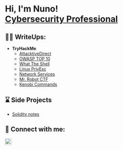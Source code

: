 <h1>Hi, I'm Nuno! <br/><a href="https://www.linkedin.com/in/nuno-abreu-652857200/">Cybersecurity Professional</a></h1>

<h2>✍🏻 WriteUps:</h2>

- <b>TryHackMe</b>
  - [AttacktiveDirect](https://github.com/Exzh34/TryHackMe/blob/main/TryHackMe%20AttacktiveDirect.md)
  - [OWASP TOP 10](https://github.com/Exzh34/TryHackMe/blob/main/TryHackMe%20OWASP%20TOP%2010.md)
  - [What The Shell](https://github.com/Exzh34/TryHackMe/blob/main/TryHackMe%20What%20the%20Shell.md)
  - [Linux PrivEsc](https://github.com/Exzh34/TryHackMe/blob/main/TryHackMe%20LinuxPrivEsc.md)
  - [Network Services](https://github.com/Exzh34/TryHackMe/blob/main/TryHackMe%20Network%20Services.md)
  - [Mr. Robot CTF](https://github.com/Exzh34/TryHackMe/blob/main/TryHackMe%20Mr.%20Robot%20CTF.md)
  - [Kenobi Commands](https://github.com/Exzh34/TryHackMe/blob/main/Commands%20Kenobi%20TryHackMe.txt)

<h2>⌛️ Side Projects</h2>

- [Solidity notes](https://github.com/Exzh34/Solidity)

<h2> 🤳 Connect with me:</h2>

[<img align="left" alt="JoshMadakor | LinkedIn" width="22px" src="https://cdn.jsdelivr.net/npm/simple-icons@v3/icons/linkedin.svg" />][linkedin]

[linkedin]: https://www.linkedin.com/in/nuno-abreu-652857200/

<!--
**exzh34/exzh34** is a ✨ _special_ ✨ repository because its `README.md` (this file) appears on your GitHub profile.

Here are some ideas to get you started:

- 🔭 I’m currently working on ...
- 🌱 I’m currently learning ...
- 👯 I’m looking to collaborate on ...
- 🤔 I’m looking for help with ...
- 💬 Ask me about ...
- 📫 How to reach me: ...
- 😄 Pronouns: ...
- ⚡ Fun fact: ...
-->
